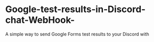 # Google-test-results-in-Discord-chat-WebHook-
A simple way to send Google Forms test results to your Discord with
